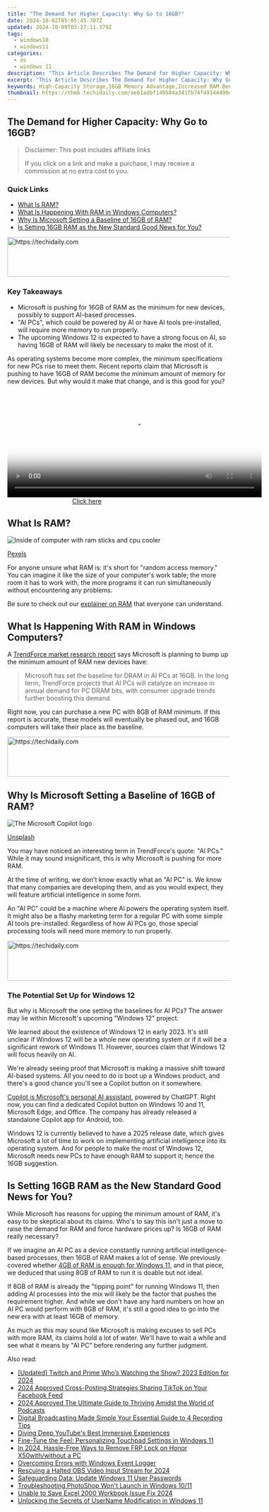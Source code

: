 ```yaml
---
title: "The Demand for Higher Capacity: Why Go to 16GB?"
date: 2024-10-02T05:05:45.707Z
updated: 2024-10-09T03:27:11.379Z
tags:
  - windows10
  - windows11
categories:
  - os
  - windows 11
description: "This Article Describes The Demand for Higher Capacity: Why Go to 16GB?"
excerpt: "This Article Describes The Demand for Higher Capacity: Why Go to 16GB?"
keywords: High-Capacity Storage,16GB Memory Advantage,Increased RAM Benefits,Upgraded Data Speed,Enhanced Computing Power,Optimal Device Performance,Maximum Memory Utility
thumbnail: https://thmb.techidaily.com/aeb1adbf149584a341fb74f49144490d740789721f41a9cf0edd89a122f69cd4.jpg
---
```


## The Demand for Higher Capacity: Why Go to 16GB?

>  Disclaimer: This post includes affiliate links
>
>  If you click on a link and make a purchase, I may receive a commission at no extra cost to you.
>

### Quick Links

* [What Is RAM?](#what-is-ram)
* [What Is Happening With RAM in Windows Computers?](#what-is-happening-with-ram-in-windows-computers)
* [Why Is Microsoft Setting a Baseline of 16GB of RAM?](#why-is-microsoft-setting-a-baseline-of-16gb-of-ram)
* [Is Setting 16GB RAM as the New Standard Good News for You?](#is-setting-16gb-ram-as-the-new-standard-good-news-for-you)

<!-- affiliate ads begin -->
<a href="https://appsumo.8odi.net/c/5597632/2052062/7443" target="_top" id="2052062">
  <img src="//a.impactradius-go.com/display-ad/7443-2052062" border="0" alt="https://techidaily.com" width="728" height="90"/>
</a>
<img height="0" width="0" src="https://appsumo.8odi.net/i/5597632/2052062/7443" style="position:absolute;visibility:hidden;" border="0" />
<!-- affiliate ads end -->

### Key Takeaways

* Microsoft is pushing for 16GB of RAM as the minimum for new devices, possibly to support AI-based processes.
* "AI PCs", which could be powered by AI or have AI tools pre-installed, will require more memory to run properly.
* The upcoming Windows 12 is expected to have a strong focus on AI, so having 16GB of RAM will likely be necessary to make the most of it.

 As operating systems become more complex, the minimum specifications for new PCs rise to meet them. Recent reports claim that Microsoft is pushing to have 16GB of RAM become the minimum amount of memory for new devices. But why would it make that change, and is this good for you?

<!-- affiliate ads begin -->
<span id="1993645">
					<video width="576" height="240" style="cursor:pointer"
           poster="//a.impactradius-go.com/display-clicktoplayimage/1993645.png"
           onclick="if(!this.playClicked){this.play();this.setAttribute('controls',true);this.playClicked=true;}">
	   <source src="//a.impactradius-go.com/display-ad/22993-1993645">
	   <img src="//a.impactradius-go.com/display-clicktoplayimage/1993645.png" style="border: none; height: 100%; width: 100%; object-fit: contain">
	</video>
	<div style="width:360px;text-align:center"><a href="javascript:window.open(decodeURIComponent('https%3A%2F%2Fhomestyler.sjv.io%2Fc%2F5597632%2F1993645%2F22993'), '_blank');void(0);">Click here</a></div>
</span>
<img height="0" width="0" src="https://imp.pxf.io/i/5597632/1993645/22993" style="position:absolute;visibility:hidden;" border="0" />
<!-- affiliate ads end -->

## What Is RAM?

![Inside of computer with ram sticks and cpu cooler](https://static1.makeuseofimages.com/wordpress/wp-content/uploads/2023/09/inside-of-computer-with-ram-sticks-and-cpu-cooler.jpg)

[Pexels](https://www.pexels.com/photo/interior-of-computer-15109653/)

 For anyone unsure what RAM is: it's short for "random access memory." You can imagine it like the size of your computer's work table; the more room it has to work with, the more programs it can run simultaneously without encountering any problems.

 Be sure to check out our [explainer on RAM](https://www.makeuseof.com/tag/quick-dirty-guide-ram-need-know/) that everyone can understand.

## What Is Happening With RAM in Windows Computers?

 A [TrendForce market research report](https://www.trendforce.com/presscenter/news/20240117-12000.html) says Microsoft is planning to bump up the minimum amount of RAM new devices have:

> Microsoft has set the baseline for DRAM in AI PCs at 16GB. In the long term, TrendForce projects that AI PCs will catalyze an increase in annual demand for PC DRAM bits, with consumer upgrade trends further boosting this demand.

 Right now, you can purchase a new PC with 8GB of RAM minimum. If this report is accurate, these models will eventually be phased out, and 16GB computers will take their place as the baseline.

<!-- affiliate ads begin -->
<a href="https://appsumo.8odi.net/c/5597632/2123732/7443" target="_top" id="2123732">
  <img src="//a.impactradius-go.com/display-ad/7443-2123732" border="0" alt="https://techidaily.com" width="600" height="90"/>
</a>
<img height="0" width="0" src="https://appsumo.8odi.net/i/5597632/2123732/7443" style="position:absolute;visibility:hidden;" border="0" />
<!-- affiliate ads end -->

## Why Is Microsoft Setting a Baseline of 16GB of RAM?

![The Microsoft Copilot logo](https://thmb.techidaily.com/a9744aafdac80a7e4f169749236f6a9a3444533f48662a5ae5f051ec41bdae27.jpg)

[Unsplash](https://unsplash.com/photos/blue-and-pink-light-illustration-LeG68PrXA6Y)

 You may have noticed an interesting term in TrendForce's quote: "AI PCs." While it may sound insignificant, this is why Microsoft is pushing for more RAM.

 At the time of writing, we don't know exactly what an "AI PC" is. We know that many companies are developing them, and as you would expect, they will feature artificial intelligence in some form.

 An "AI PC" could be a machine where AI powers the operating system itself. It might also be a flashy marketing term for a regular PC with some simple AI tools pre-installed. Regardless of how AI PCs go, those special processing tools will need more memory to run properly.

<!-- affiliate ads begin -->
<a href="https://ephamedtechinc.pxf.io/c/5597632/2126493/26400" target="_top" id="2126493">
  <img src="//a.impactradius-go.com/display-ad/26400-2126493" border="0" alt="https://techidaily.com" width="640" height="90"/>
</a>
<img height="0" width="0" src="https://ephamedtechinc.pxf.io/i/5597632/2126493/26400" style="position:absolute;visibility:hidden;" border="0" />
<!-- affiliate ads end -->

### The Potential Set Up for Windows 12

 But why is Microsoft the one setting the baselines for AI PCs? The answer may lie within Microsoft's upcoming "Windows 12" project.

 We learned about the existence of Windows 12 in early 2023\. It's still unclear if Windows 12 will be a whole new operating system or if it will be a significant rework of Windows 11\. However, sources claim that Windows 12 will focus heavily on AI.

 We're already seeing proof that Microsoft is making a massive shift toward AI-based systems. All you need to do is boot up a Windows product, and there's a good chance you'll see a Copilot button on it somewhere.

[Copilot is Microsoft's personal AI assistant](https://www.makeuseof.com/what-is-microsoft-365-copilot/), powered by ChatGPT. Right now, you can find a dedicated Copilot button on Windows 10 and 11, Microsoft Edge, and Office. The company has already released a standalone Copilot app for Android, too.

 Windows 12 is currently believed to have a 2025 release date, which gives Microsoft a lot of time to work on implementing artificial intelligence into its operating system. And for people to make the most of Windows 12, Microsoft needs new PCs to have enough RAM to support it; hence the 16GB suggestion.

## Is Setting 16GB RAM as the New Standard Good News for You?

 While Microsoft has reasons for upping the minimum amount of RAM, it's easy to be skeptical about its claims. Who's to say this isn't just a move to raise the demand for RAM and force hardware prices up? Is 16GB of RAM really necessary?

 If we imagine an AI PC as a device constantly running artificial intelligence-based processes, then 16GB of RAM makes a lot of sense. We previously covered whether [4GB of RAM is enough for Windows 11](https://www.makeuseof.com/is-4gb-ram-enough-for-windows-11/), and in that piece, we deduced that using 8GB of RAM to run it is doable but not ideal.

 If 8GB of RAM is already the "tipping point" for running Windows 11, then adding AI processes into the mix will likely be the factor that pushes the requirement higher. And while we don't have any hard numbers on how an AI PC would perform with 8GB of RAM, it's still a good idea to go into the new era with at least 16GB of memory.

 As much as this may sound like Microsoft is making excuses to sell PCs with more RAM, its claims hold a lot of water. We'll have to wait a while and see what it means by "AI PC" before rendering any further judgment.

<ins class="adsbygoogle"
      style="display:block"
      data-ad-client="ca-pub-7571918770474297"
      data-ad-slot="8358498916"
      data-ad-format="auto"
      data-full-width-responsive="true"></ins>
    

<span class="atpl-alsoreadstyle">Also read:</span>
<div><ul>
<li><a href="https://twitter-videos.techidaily.com/updated-twitch-and-prime-whos-watching-the-show-2023-edition-for-2024/"><u>[Updated] Twitch and Prime Who’s Watching the Show? 2023 Edition for 2024</u></a></li>
<li><a href="https://facebook-clips.techidaily.com/2024-approved-cross-posting-strategies-sharing-tiktok-on-your-facebook-feed/"><u>2024 Approved Cross-Posting Strategies Sharing TikTok on Your Facebook Feed</u></a></li>
<li><a href="https://some-skills.techidaily.com/2024-approved-the-ultimate-guide-to-thriving-amidst-the-world-of-podcasts/"><u>2024 Approved The Ultimate Guide to Thriving Amidst the World of Podcasts</u></a></li>
<li><a href="https://screen-activity-recording.techidaily.com/digital-broadcasting-made-simple-your-essential-guide-to-4-recording-tips/"><u>Digital Broadcasting Made Simple Your Essential Guide to 4 Recording Tips</u></a></li>
<li><a href="https://youtube-zero.techidaily.com/g-deep-youtubes-best-immersive-experiences/"><u>Diving Deep YouTube's Best Immersive Experiences</u></a></li>
<li><a href="https://win11.techidaily.com/fine-tune-the-feel-personalizing-touchpad-settings-in-windows-11/"><u>Fine-Tune the Feel: Personalizing Touchpad Settings in Windows 11</u></a></li>
<li><a href="https://bypass-frp.techidaily.com/in-2024-hassle-free-ways-to-remove-frp-lock-on-honor-x50withwithout-a-pc-by-drfone-android/"><u>In 2024, Hassle-Free Ways to Remove FRP Lock on Honor X50with/without a PC</u></a></li>
<li><a href="https://win11.techidaily.com/overcoming-errors-with-windows-event-logger/"><u>Overcoming Errors with Windows Event Logger</u></a></li>
<li><a href="https://screen-activity-recording.techidaily.com/rescuing-a-halted-obs-video-input-stream-for-2024/"><u>Rescuing a Halted OBS Video Input Stream for 2024</u></a></li>
<li><a href="https://win11.techidaily.com/safeguarding-data-update-windows-11-user-passwords/"><u>Safeguarding Data: Update Windows 11 User Passwords</u></a></li>
<li><a href="https://win11.techidaily.com/troubleshooting-photoshop-wont-launch-in-windows-1011/"><u>Troubleshooting PhotoShop Won't Launch in Windows 10/11</u></a></li>
<li><a href="https://techidaily.com/unable-to-save-excel-2000-workbook-issue-fix-2024-by-stellar-guide/"><u>Unable to Save Excel 2000 Workbook Issue Fix 2024</u></a></li>
<li><a href="https://win11.techidaily.com/unlocking-the-secrets-of-username-modification-in-windows-11/"><u>Unlocking the Secrets of UserName Modification in Windows 11</u></a></li>
</ul></div>

